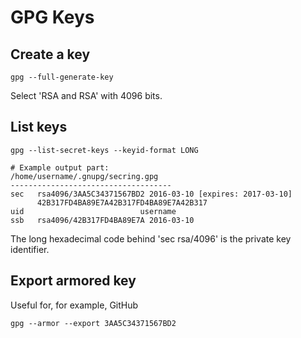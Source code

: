 GPG Keys
========

Create a key
------------

```shell
gpg --full-generate-key
```

Select 'RSA and RSA' with 4096 bits.

List keys
---------

```shell
gpg --list-secret-keys --keyid-format LONG

# Example output part:
/home/username/.gnupg/secring.gpg
------------------------------------
sec   rsa4096/3AA5C34371567BD2 2016-03-10 [expires: 2017-03-10]
      42B317FD4BA89E7A42B317FD4BA89E7A42B317
uid                          username 
ssb   rsa4096/42B317FD4BA89E7A 2016-03-10
```

The long hexadecimal code behind 'sec rsa/4096' is the private key identifier.

Export armored key
------------------

Useful for, for example, GitHub

```shell
gpg --armor --export 3AA5C34371567BD2
```
